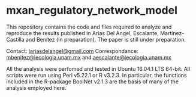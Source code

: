 # mxan_regulatory_network_model

This repository contains the code and files required to analyze and reproduce the results published in Arias Del Angel, Escalante, Martínez-Castilla and Benítez (in preparation). The paper is still under preparation.

Contact: jariasdelangel@gmail.com
Correspondance: mbenitez@iecologia.unam.mx and aescalante@iecologia.unam.mx

All the analysis were perfomed and tested in Ubuntu 16.04.1 LTS 64-bit. 
All scripts were run using Perl v5.22.1 or R v3.2.3.
In particular, the functions included in the R-package BoolNet v2.1.3 are the basis of many of the analysis employed here.

